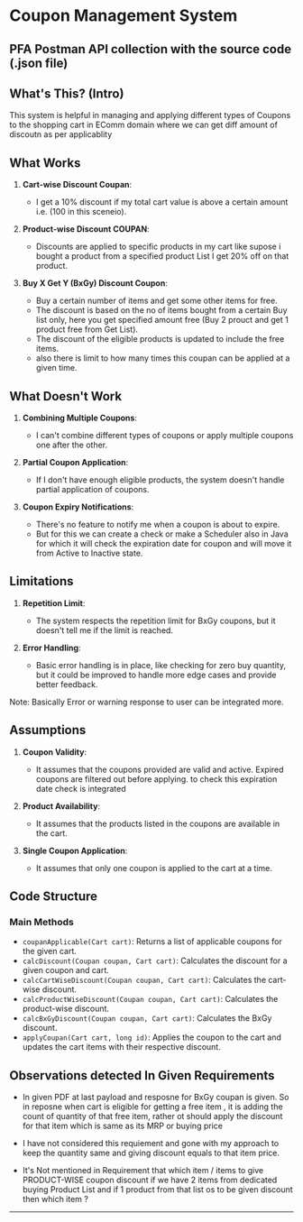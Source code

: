 # Coupon Management System


## PFA Postman API collection with the source code (.json file)

## What's This? (Intro)
This system is helpful in managing and applying different types of Coupons to the shopping cart in EComm domain where we can get diff amount of discoutn as per applicablity
## What Works
1. **Cart-wise Discount Coupan**:
   - I get a 10% discount if my total cart value is above a certain amount i.e. (100 in this sceneio).

2. **Product-wise Discount COUPAN**:
   - Discounts are applied to specific products in my cart like supose i bought a product from a specified product List I get 20% off on that product.

3. **Buy X Get Y (BxGy) Discount Coupon**:
   - Buy a certain number of items and get some other items for free.
   - The discount is based on the no of items bought from a certain Buy list only, here you get specified amount free (Buy 2 prouct and get 1 product free from Get List).
   - The discount of the eligible products is updated to include the free items.
   - also there is limit to how many times this coupan can be applied at a given time.

## What Doesn't Work
1. **Combining Multiple Coupons**:
   - I can't combine different types of coupons or apply multiple coupons one after the other.

2. **Partial Coupon Application**:
   - If I don't have enough eligible products, the system doesn't handle partial application of coupons.

3. **Coupon Expiry Notifications**:
   - There's no feature to notify me when a coupon is about to expire.
   - But for this we can create a check or make a Scheduler also in Java for which it will check the expiration date for coupon and will move it from Active to Inactive state.

## Limitations
1. **Repetition Limit**:
   - The system respects the repetition limit for BxGy coupons, but it doesn't tell me if the limit is reached.

2. **Error Handling**:
   - Basic error handling is in place, like checking for zero buy quantity, but it could be improved to handle more edge cases and provide better feedback.
  
  Note: Basically Error or warning response to user can be integrated more.

## Assumptions
1. **Coupon Validity**:
   - It assumes that the coupons provided are valid and active. Expired coupons are filtered out before applying. to check this expiration date check is integrated

2. **Product Availability**:
   - It assumes that the products listed in the coupons are available in the cart.

3. **Single Coupon Application**:
   - It assumes that only one coupon is applied to the cart at a time.

## Code Structure
### Main Methods
- `coupanApplicable(Cart cart)`: Returns a list of applicable coupons for the given cart.
- `calcDiscount(Coupan coupan, Cart cart)`: Calculates the discount for a given coupon and cart.
- `calcCartWiseDiscount(Coupan coupan, Cart cart)`: Calculates the cart-wise discount.
- `calcProductWiseDiscount(Coupan coupan, Cart cart)`: Calculates the product-wise discount.
- `calcBxGyDiscount(Coupan coupan, Cart cart)`: Calculates the BxGy discount.
- `applyCoupan(Cart cart, long id)`: Applies the coupon to the cart and updates the cart items with their respective discount.


## Observations detected In Given Requirements

- In given PDF at last payload and resposne for BxGy coupan is given. So in reposne when cart is eligible for getting a free item ,
  it is adding the count of quantity of that free item, rather ot should apply the discount for that item which is same as its MRP or buying price

- I have not considered this requiement and gone with my approach to keep the quantity same and giving discount equals to that item price.

- It's Not mentioned in Requirement that which item / items to give  PRODUCT-WISE coupon discount if we have 2 items from dedicated buying Product List and if 1 product from that list os to be given discount then which item ?

---

